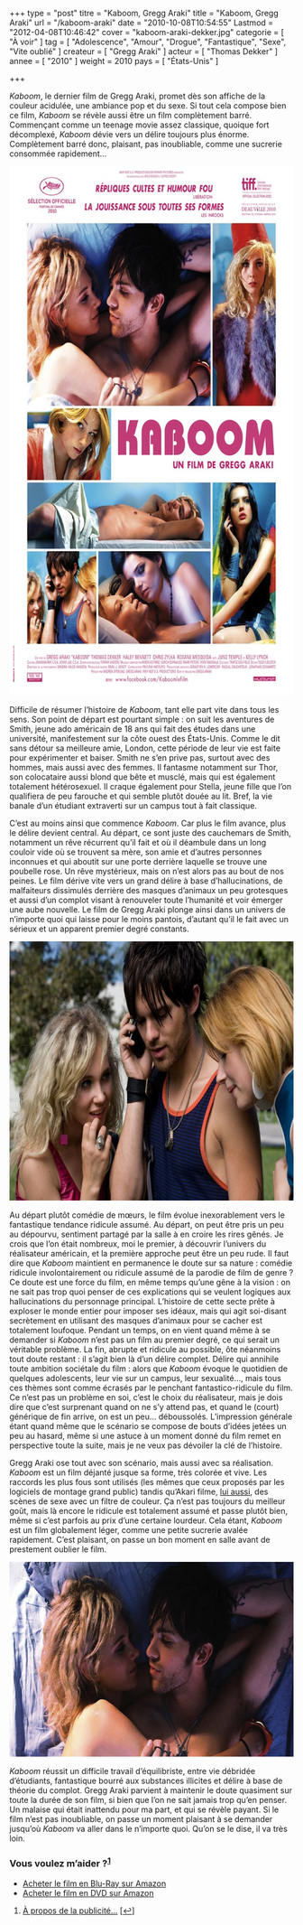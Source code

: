 +++
type = "post"
titre = "Kaboom, Gregg Araki"
title = "Kaboom, Gregg Araki"
url = "/kaboom-araki"
date = "2010-10-08T10:54:55"
Lastmod = "2012-04-08T10:46:42"
cover = "kaboom-araki-dekker.jpg"
categorie = [ "À voir" ]
tag = [ "Adolescence", "Amour", "Drogue", "Fantastique", "Sexe", "Vite oublié" ]
createur = [ "Gregg Araki" ]
acteur = [ "Thomas Dekker" ]
annee = [ "2010" ]
weight = 2010
pays = [ "États-Unis" ]

+++

<p><em>Kaboom</em>, le dernier film de Gregg Araki, promet dès son affiche de la couleur acidulée, une ambiance pop et du sexe. Si tout cela compose bien ce film, <em>Kaboom</em> se révèle aussi être un film complètement barré. Commençant comme un teenage movie assez classique, quoique fort décomplexé, <em>Kaboom</em> dévie vers un délire toujours plus énorme. Complètement barré donc, plaisant, pas inoubliable, comme une sucrerie consommée rapidement…</p>
<p><a href="http://www.allocine.fr/film/fichefilm_gen_cfilm=173662.html"> </a></p>
<p style="text-align: center;"><a href="http://www.allocine.fr/film/fichefilm_gen_cfilm=173662.html"></a></p>
<p><a href="http://www.allocine.fr/film/fichefilm_gen_cfilm=173662.html"></p>
<div style="text-align: center;"><img class="aligncenter" src="kaboom-gregg-araki.jpg" border="0" alt="kaboom-gregg-araki.jpg" width="690" height="937" /></div>
<p></a></p>
<p>Difficile de résumer l&rsquo;histoire de <em>Kaboom</em>, tant elle part vite dans tous les sens. Son point de départ est pourtant simple : on suit les aventures de Smith, jeune ado américain de 18 ans qui fait des études dans une université, manifestement sur la côte ouest des États-Unis. Comme le dit sans détour sa meilleure amie, London, cette période de leur vie est faite pour expérimenter et baiser. Smith ne s&rsquo;en prive pas, surtout avec des hommes, mais aussi avec des femmes. Il fantasme notamment sur Thor, son colocataire aussi blond que bête et musclé, mais qui est également totalement hétérosexuel. Il craque également pour Stella, jeune fille que l&rsquo;on qualifiera de peu farouche et qui semble plutôt douée au lit. Bref, la vie banale d&rsquo;un étudiant extraverti sur un campus tout à fait classique.</p>
<p>C&rsquo;est au moins ainsi que commence <em>Kaboom</em>. Car plus le film avance, plus le délire devient central. Au départ, ce sont juste des cauchemars de Smith, notamment un rêve récurrent qu&rsquo;il fait et où il déambule dans un long couloir vide où se trouvent sa mère, son amie et d&rsquo;autres personnes inconnues et qui aboutit sur une porte derrière laquelle se trouve une poubelle rose. Un rêve mystérieux, mais on n&rsquo;est alors pas au bout de nos peines. Le film dérive vite vers un grand délire à base d&rsquo;hallucinations, de malfaiteurs dissimulés derrière des masques d&rsquo;animaux un peu grotesques et aussi d&rsquo;un complot visant à renouveler toute l&rsquo;humanité et voir émerger une aube nouvelle. Le film de Gregg  Araki plonge ainsi dans un univers de n&rsquo;importe quoi qui laisse pour le moins pantois, d&rsquo;autant qu&rsquo;il le fait avec un sérieux et un apparent premier degré constants.</p>
<div style="text-align: center;"><img class="aligncenter" src="araki-gregg-kaboom.jpg" border="0" alt="araki-gregg-kaboom.jpg" width="690" height="459" /></div>
<p>Au départ plutôt comédie de mœurs, le film évolue inexorablement vers le fantastique tendance ridicule assumé. Au départ, on peut être pris un peu au dépourvu, sentiment partagé par la salle à en croire les rires gênés. Je crois que l&rsquo;on était nombreux, moi le premier, à découvrir l&rsquo;univers du réalisateur américain, et la première approche peut être un peu rude. Il faut dire que <em>Kaboom</em> maintient en permanence le doute sur sa nature : comédie ridicule involontairement ou ridicule assumé de la parodie de film de genre ? Ce doute est une force du film, en même temps qu&rsquo;une gêne à la vision : on ne sait pas trop quoi penser de ces explications qui se veulent logiques aux hallucinations du personnage principal. L&rsquo;histoire de cette secte prête à exploser le monde entier pour imposer ses idéaux, mais qui agit soi-disant secrètement en utilisant des masques d&rsquo;animaux pour se cacher est totalement loufoque. Pendant un temps, on en vient quand même à se demander si <em>Kaboom</em> n&rsquo;est pas un film au premier degré, ce qui serait un véritable problème. La fin, abrupte et ridicule au possible, ôte néanmoins tout doute restant : il s&rsquo;agit bien là d&rsquo;un délire complet. Délire qui annihile toute ambition sociétale du film : alors que <em>Kaboom</em> évoque le quotidien de quelques adolescents, leur vie sur un campus, leur sexualité…, mais tous ces thèmes sont comme écrasés par le penchant fantastico-ridicule du film. Ce n&rsquo;est pas un problème en soi, c&rsquo;est le choix du réalisateur, mais je dois dire que c&rsquo;est surprenant quand on ne s&rsquo;y attend pas, et quand le (court) générique de fin arrive, on est un peu… déboussolés. L&rsquo;impression générale étant quand même que le scénario se compose de bouts d&rsquo;idées jetées un peu au hasard, même si une astuce à un moment donné du film remet en perspective toute la suite, mais je ne veux pas dévoiler la clé de l&rsquo;histoire.</p>
<p>Gregg Araki ose tout avec son scénario, mais aussi avec sa réalisation. <em>Kaboom</em> est un film déjanté jusque sa forme, très colorée et vive. Les raccords les plus fous sont utilisés (les mêmes que ceux proposés par les logiciels de montage grand public) tandis qu&rsquo;Akari filme, <a href="http://voiretmanger.fr/2010/10/03/amours-imaginaires-dolan/">lui aussi</a>, des scènes de sexe avec un filtre de couleur. Ça n&rsquo;est pas toujours du meilleur goût, mais là encore le ridicule est totalement assumé et passe plutôt bien, même si c&rsquo;est parfois au prix d&rsquo;une certaine lourdeur. Cela étant, <em>Kaboom</em> est un film globalement léger, comme une petite sucrerie avalée rapidement. C&rsquo;est plaisant, on passe un bon moment en salle avant de prestement oublier le film.</p>
<div style="text-align: center;"><img class="aligncenter" src="araki-kaboom.jpg" border="0" alt="araki-kaboom.jpg" width="690" height="345" /></div>
<p><em>Kaboom</em> réussit un difficile travail d&rsquo;équilibriste, entre vie débridée d&rsquo;étudiants, fantastique bourré aux substances illicites et délire à base de théorie du complot. Gregg Araki parvient à maintenir le doute quasiment sur toute la durée de son film, si bien que l&rsquo;on ne sait jamais trop qu&rsquo;en penser. Un malaise qui était inattendu pour ma part, et qui se révèle payant. Si le film n&rsquo;est pas inoubliable, on passe un moment plaisant à se demander jusqu&rsquo;où <em>Kaboom</em> va aller dans le n&rsquo;importe quoi. Qu&rsquo;on se le dise, il va très loin.</p>
<div class="amazon">
<h3>Vous voulez m&rsquo;aider ?<sup><a href="#footnote_0_4132" id="identifier_0_4132" class="footnote-link footnote-identifier-link" title="&Agrave; propos de la publicit&eacute;&hellip;">1</a></sup></h3>
<ul>
<li><a href="http://www.amazon.fr/gp/product/B006LNA8QG/ref=as_li_ss_tl?ie=UTF8&#038;tag=leblogdenic07-21&#038;linkCode=as2&#038;camp=1642&#038;creative=19458&#038;creativeASIN=B006LNA8QG">Acheter le film en Blu-Ray sur Amazon</a></li>
<li><a href="http://www.amazon.fr/gp/product/B006LNA8D4/ref=as_li_ss_tl?ie=UTF8&#038;tag=leblogdenic07-21&#038;linkCode=as2&#038;camp=1642&#038;creative=19458&#038;creativeASIN=B006LNA8D4">Acheter le film en DVD sur Amazon</a></li>
</ul>
</div>
<ol class="footnotes"><li id="footnote_0_4132" class="footnote"><a href="http://voiretmanger.fr/a-propos/publicite/">À propos de la publicité…</a> [<a href="#identifier_0_4132" class="footnote-link footnote-back-link">&#8617;</a>]</li></ol>

